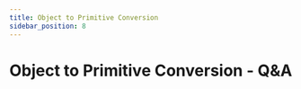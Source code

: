 ```yaml
---
title: Object to Primitive Conversion
sidebar_position: 8
---
```


# Object to Primitive Conversion - Q&A
